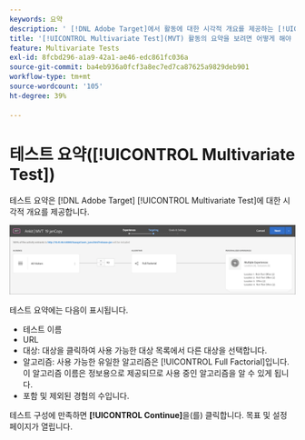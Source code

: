 ```yaml
---
keywords: 요약
description: ' [!DNL Adobe Target]에서 활동에 대한 시각적 개요를 제공하는 [!UICONTROL Multivariate Test](MVT) 활동의 요약을 봅니다.'
title: '[!UICONTROL Multivariate Test](MVT) 활동의 요약을 보려면 어떻게 해야 합니까?'
feature: Multivariate Tests
exl-id: 8fcbd296-a1a9-42a1-ae46-edc861fc036a
source-git-commit: ba4eb936a0fcf3a8ec7ed7ca87625a9829deb901
workflow-type: tm+mt
source-wordcount: '105'
ht-degree: 39%

---
```


# 테스트 요약([!UICONTROL Multivariate Test])

테스트 요약은 [!DNL Adobe Target] [!UICONTROL Multivariate Test]에 대한 시각적 개요를 제공합니다.

![테스트 요약 대화 상자](/help/main/c-activities/c-multivariate-testing/t-create-multivariate-test/assets/summary2new.png)

테스트 요약에는 다음이 표시됩니다.

* 테스트 이름
* URL
* 대상: 대상을 클릭하여 사용 가능한 대상 목록에서 다른 대상을 선택합니다.
* 알고리즘: 사용 가능한 유일한 알고리즘은 [!UICONTROL Full Factorial]입니다. 이 알고리즘 이름은 정보용으로 제공되므로 사용 중인 알고리즘을 알 수 있게 됩니다.
* 포함 및 제외된 경험의 수입니다.

테스트 구성에 만족하면 **[!UICONTROL Continue]**&#x200B;을(를) 클릭합니다. 목표 및 설정 페이지가 열립니다.
